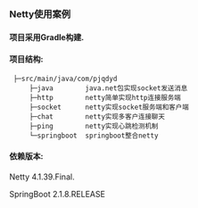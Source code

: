 ### Netty使用案例

#### 项目采用Gradle构建.

#### 项目结构:
 ```
  ├─src/main/java/com/pjqdyd
      ├─java        java.net包实现socket发送消息
      ├─http        netty简单实现http连接服务端
      ├─socket      netty实现socket服务端和客户端
      ├─chat        netty实现多客户连接聊天
      ├─ping        netty实现心跳检测机制
      └─springboot  springboot整合netty
 ```


#### 依赖版本:
  Netty       4.1.39.Final.
  
  SpringBoot  2.1.8.RELEASE